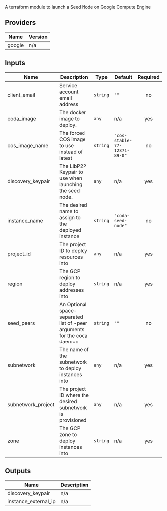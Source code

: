 A terraform module to launch a Seed Node on Google Compute Engine

## Providers

| Name | Version |
|------|---------|
| google | n/a |

## Inputs

| Name | Description | Type | Default | Required |
|------|-------------|------|---------|:-----:|
| client\_email | Service account email address | `string` | `""` | no |
| coda\_image | The docker image to deploy. | `any` | n/a | yes |
| cos\_image\_name | The forced COS image to use instead of latest | `string` | `"cos-stable-77-12371-89-0"` | no |
| discovery\_keypair | The LibP2P Keypair to use when launching the seed node. | `any` | n/a | yes |
| instance\_name | The desired name to assign to the deployed instance | `string` | `"coda-seed-node"` | no |
| project\_id | The project ID to deploy resources into | `any` | n/a | yes |
| region | The GCP region to deploy addresses into | `string` | n/a | yes |
| seed\_peers | An Optional space-separated list of -peer <peer-string> arguments for the coda daemon | `string` | `""` | no |
| subnetwork | The name of the subnetwork to deploy instances into | `any` | n/a | yes |
| subnetwork\_project | The project ID where the desired subnetwork is provisioned | `any` | n/a | yes |
| zone | The GCP zone to deploy instances into | `string` | n/a | yes |

## Outputs

| Name | Description |
|------|-------------|
| discovery\_keypair | n/a |
| instance\_external\_ip | n/a |

